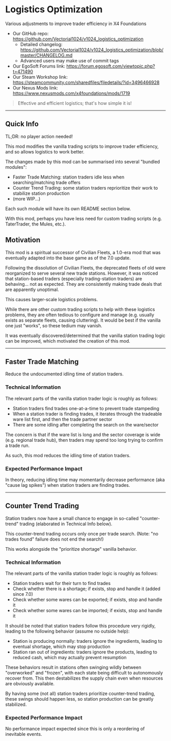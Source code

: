 # Logistics Optimization
Various adjustments to improve trader efficiency in X4 Foundations

- Our GitHub repo: https://github.com/Vectorial1024/v1024_logistics_optimization
  - Detailed changelog: https://github.com/Vectorial1024/v1024_logistics_optimization/blob/master/CHANGELOG.md
  - Advanced users may make use of commit tags
- Our EgoSoft Forums link: https://forum.egosoft.com/viewtopic.php?t=471490
- Our Steam Workshop link: https://steamcommunity.com/sharedfiles/filedetails/?id=3496466928
- Our Nexus Mods link: https://www.nexusmods.com/x4foundations/mods/1719

> Effective and efficient logistics; that's how simple it is!

------

## Quick Info
TL;DR: no player action needed!

This mod modifies the vanilla trading scripts to improve trader efficiency, and so allows logistics to work better.

The changes made by this mod can be summarised into several "bundled modules":
- Faster Trade Matching: station traders idle less when searching/matching trade offers
- Counter Trend Trading: some station traders reprioritize their work to stabilize station production
- (more WIP...)

Each such module will have its own README section below.

With this mod, perhaps you have less need for custom trading scripts (e.g. TaterTrader, the Mules, etc.).

## Motivation
This mod is a spiritual successor of Civilian Fleets, a 1.0-era mod that was eventually adapted into the base game as of the 7.0 update.

Following the dissolution of Civilian Fleets, the deprecated fleets of old were reorganized to serve several new trade stations.
However, it was noticed that station-based traders (especially trading-station traders) are behaving... not as expected.
They are consistently making trade deals that are apparently unoptimal.

This causes larger-scale logistics problems.

While there are other custom trading scripts to help with these logistics problems, they are often tedious to configure and manage
(e.g. usually exists as separate fleets, causing cluttering). It would be best if the vanilla one just "works", so these tedium may vanish.

It was eventually discovered/determined that the vanilla station trading logic can be improved, which motivated the creation of this mod.

------

## Faster Trade Matching
Reduce the undocumented idling time of station traders.

### Technical Information
The relevant parts of the vanilla station trader logic is roughly as follows:
- Station traders find trades one-at-a-time to prevent trade stampeding
- When a station trader is finding trades, it iterates through the tradeable ware list first, and then the trade partner sector
- There are some idling after completing the search on the ware/sector

The concern is that if the ware list is long and the sector coverage is wide (e.g. regional trade hub), then traders may spend too long trying to confirm a trade run.

As such, this mod reduces the idling time of station traders.

### Expected Performance Impact
In theory, reducing idling time may momentarily decrease performance (aka "cause lag spikes") when station traders are finding trades.

------

## Counter Trend Trading
Station traders now have a small chance to engage in so-called "counter-trend" trading (elaborated in Technical Info below).

This counter-trend trading occurs only once per trade search. (Note: "no trades found" failure does not end the search!)

This works alongside the "prioritize shortage" vanilla behavior.

### Technical Information
The relevant parts of the vanilla station trader logic is roughly as follows:
- Station traders wait for their turn to find trades
- Check whether there is a shortage; if exists, stop and handle it (added since 7.0)
- Check whether some wares can be exported; if exists, stop and handle it
- Check whether some wares can be imported; if exists, stop and handle it

It should be noted that station traders follow this procedure very rigidly, leading to the following behavior (assume no outside help):
- Station is producing normally: traders ignore the ingredients, leading to eventual shortage, which may stop production
- Station ran out of ingredients: traders ignore the products, leading to reduced cash, which may actually prevent resumption

These behaviors result in stations often swinging wildly between "overworked" and "frozen", with each state being difficult to autonomously recover from.
This then destabilizes the supply chain even when resources are obviously available.

By having some (not all) station traders prioritize counter-trend trading, these swings should happen less, so station production can be greatly stabilized.

### Expected Performance Impact
No performance impact expected since this is only a reordering of inevitable events.

